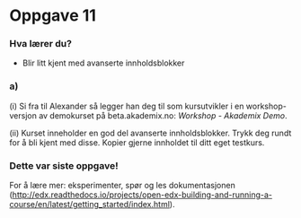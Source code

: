 # Oppgave 11

### Hva lærer du?
* Blir litt kjent med avanserte innholdsblokker

### a)

(i) Si fra til Alexander så legger han deg til som kursutvikler i en workshop-versjon av demokurset på beta.akademix.no: *Workshop - Akademix Demo*.

(ii) Kurset inneholder en god del avanserte innholdsblokker. Trykk deg rundt for å bli kjent med disse. Kopier gjerne innholdet til ditt eget testkurs.



### Dette var siste oppgave!

For å lære mer: eksperimenter, spør og les dokumentasjonen (http://edx.readthedocs.io/projects/open-edx-building-and-running-a-course/en/latest/getting_started/index.html).
